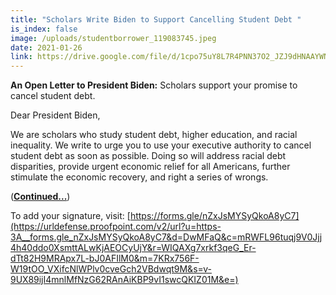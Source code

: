 ```yaml
---
title: "Scholars Write Biden to Support Cancelling Student Debt "
is_index: false
image: /uploads/studentborrower_119083745.jpeg
date: 2021-01-26
link: https://drive.google.com/file/d/1cpo75uY8L7R4PNN37O2_JZJ9dHNAAYWN/view?usp=sharing
---
```

**An Open Letter to President Biden:** Scholars support your promise to cancel student debt.

Dear President Biden,

We are scholars who study student debt, higher education, and racial inequality. We write to urge you to use your executive authority to cancel student debt as soon as possible. Doing so will address racial debt disparities, provide urgent economic relief for all Americans, further stimulate the economic recovery, and right a series of wrongs.

(**[Continued...](https://drive.google.com/file/d/1cpo75uY8L7R4PNN37O2_JZJ9dHNAAYWN/view?usp=sharing)**)

To add your signature, visit: [https://forms.gle/nZxJsMYSyQkoA8yC7](https://urldefense.proofpoint.com/v2/url?u=https-3A__forms.gle_nZxJsMYSyQkoA8yC7&d=DwMFaQ&c=mRWFL96tuqj9V0Jjj4h40ddo0XsmttALwKjAEOCyUjY&r=WIQAXg7xrkf3qeG_Er-dTt82H9MRApx7L-bJ0AFIlM0&m=7KRx756F-W19tOO_VXifcNlWPlv0cveGch2VBdwqt9M&s=v-9UX89ijI4mnlMfNzG62RAnAiKBP9vI1swcQKIZ01M&e=)